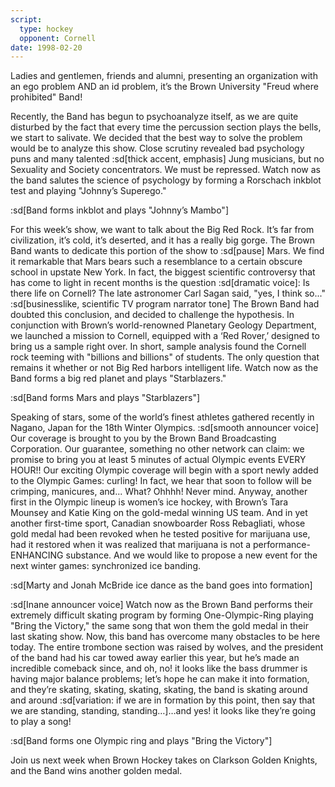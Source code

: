 ```yaml
---
script:
  type: hockey
  opponent: Cornell
date: 1998-02-20
---
```


Ladies and gentlemen, friends and alumni, presenting an organization with an ego problem AND an id problem, it’s the Brown University "Freud where prohibited" Band!

Recently, the Band has begun to psychoanalyze itself, as we are quite disturbed by the fact that every time the percussion section plays the bells, we start to salivate. We decided that the best way to solve the problem would be to analyze this show. Close scrutiny revealed bad psychology puns and many talented :sd[thick accent, emphasis] Jung musicians, but no Sexuality and Society concentrators. We must be repressed. Watch now as the band salutes the science of psychology by forming a Rorschach inkblot test and playing "Johnny’s Superego."

:sd[Band forms inkblot and plays "Johnny’s Mambo"]

For this week’s show, we want to talk about the Big Red Rock. It’s far from civilization, it’s cold, it’s deserted, and it has a really big gorge. The Brown Band wants to dedicate this portion of the show to :sd[pause] Mars. We find it remarkable that Mars bears such a resemblance to a certain obscure school in upstate New York. In fact, the biggest scientific controversy that has come to light in recent months is the question :sd[dramatic voice]: Is there life on Cornell? The late astronomer Carl Sagan said, "yes, I think so..." :sd[businesslike, scientific TV program narrator tone] The Brown Band had doubted this conclusion, and decided to challenge the hypothesis. In conjunction with Brown’s world-renowned Planetary Geology Department, we launched a mission to Cornell, equipped with a ‘Red Rover,’ designed to bring us a sample right over. In short, sample analysis found the Cornell rock teeming with "billions and billions" of students. The only question that remains it whether or not Big Red harbors intelligent life. Watch now as the Band forms a big red planet and plays "Starblazers."

:sd[Band forms Mars and plays "Starblazers"]

Speaking of stars, some of the world’s finest athletes gathered recently in Nagano, Japan for the 18th Winter Olympics. :sd[smooth announcer voice] Our coverage is brought to you by the Brown Band Broadcasting Corporation. Our guarantee, something no other network can claim: we promise to bring you at least 5 minutes of actual Olympic events EVERY HOUR!! Our exciting Olympic coverage will begin with a sport newly added to the Olympic Games: curling! In fact, we hear that soon to follow will be crimping, manicures, and... What? Ohhhh! Never mind. Anyway, another first in the Olympic lineup is women’s ice hockey, with Brown’s Tara Mounsey and Katie King on the gold-medal winning US team. And in yet another first-time sport, Canadian snowboarder Ross Rebagliati, whose gold medal had been revoked when he tested positive for marijuana use, had it restored when it was realized that marijuana is not a performance-ENHANCING substance. And we would like to propose a new event for the next winter games: synchronized ice banding.

:sd[Marty and Jonah McBride ice dance as the band goes into formation]

:sd[Inane announcer voice] Watch now as the Brown Band performs their extremely difficult skating program by forming One-Olympic-Ring playing "Bring the Victory," the same song that won them the gold medal in their last skating show. Now, this band has overcome many obstacles to be here today. The entire trombone section was raised by wolves, and the president of the band had his car towed away earlier this year, but he’s made an incredible comeback since, and oh, no! it looks like the bass drummer is having major balance problems; let’s hope he can make it into formation, and they’re skating, skating, skating, skating, the band is skating around and around :sd[variation: if we are in formation by this point, then say that we are standing, standing, standing…]…and yes! it looks like they’re going to play a song!

:sd[Band forms one Olympic ring and plays "Bring the Victory"]

Join us next week when Brown Hockey takes on Clarkson Golden Knights, and the Band wins another golden medal.
